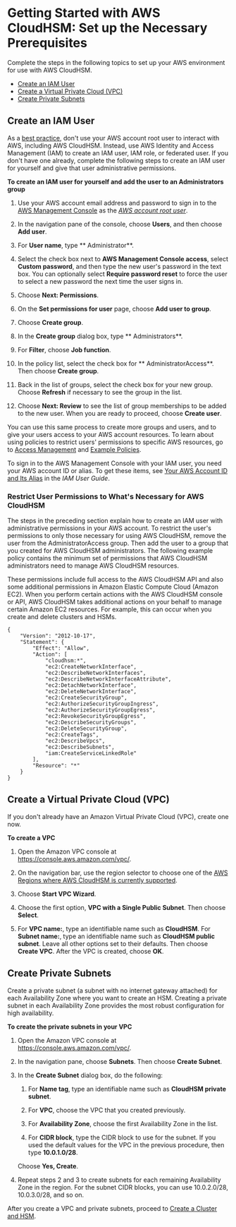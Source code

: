 # Getting Started with AWS CloudHSM: Set up the Necessary Prerequisites<a name="prerequisites"></a>

Complete the steps in the following topics to set up your AWS environment for use with AWS CloudHSM\.


+ [Create an IAM User](#create-iam-user)
+ [Create a Virtual Private Cloud \(VPC\)](#create-vpc)
+ [Create Private Subnets](#create-subnets)

## Create an IAM User<a name="create-iam-user"></a>

As a [best practice](http://docs.aws.amazon.com/IAM/latest/UserGuide/best-practices.html#create-iam-users), don't use your AWS account root user to interact with AWS, including AWS CloudHSM\. Instead, use AWS Identity and Access Management \(IAM\) to create an IAM user, IAM role, or federated user\. If you don't have one already, complete the following steps to create an IAM user for yourself and give that user administrative permissions\.

**To create an IAM user for yourself and add the user to an Administrators group**

1. Use your AWS account email address and password to sign in to the [AWS Management Console](https://console.aws.amazon.com/) as the *[AWS account root user](http://docs.aws.amazon.com/IAM/latest/UserGuide/id_root-user.html)*\.

1. In the navigation pane of the console, choose **Users**, and then choose **Add user**\.

1. For **User name**, type ** Administrator**\.

1. Select the check box next to **AWS Management Console access**, select **Custom password**, and then type the new user's password in the text box\. You can optionally select **Require password reset** to force the user to select a new password the next time the user signs in\.

1. Choose **Next: Permissions**\.

1. On the **Set permissions for user** page, choose **Add user to group**\.

1. Choose **Create group**\.

1. In the **Create group** dialog box, type ** Administrators**\.

1. For **Filter**, choose **Job function**\.

1. In the policy list, select the check box for ** AdministratorAccess**\. Then choose **Create group**\.

1. Back in the list of groups, select the check box for your new group\. Choose **Refresh** if necessary to see the group in the list\.

1. Choose **Next: Review** to see the list of group memberships to be added to the new user\. When you are ready to proceed, choose **Create user**\.

You can use this same process to create more groups and users, and to give your users access to your AWS account resources\. To learn about using policies to restrict users' permissions to specific AWS resources, go to [Access Management](http://docs.aws.amazon.com/IAM/latest/UserGuide/access.html) and [Example Policies](http://docs.aws.amazon.com/IAM/latest/UserGuide/access_policies_examples.html)\.

To sign in to the AWS Management Console with your IAM user, you need your AWS account ID or alias\. To get these items, see [Your AWS Account ID and Its Alias](http://docs.aws.amazon.com/IAM/latest/UserGuide/console_account-alias.html) in the *IAM User Guide*\.

### Restrict User Permissions to What's Necessary for AWS CloudHSM<a name="permissions-for-cloudhsm"></a>

The steps in the preceding section explain how to create an IAM user with administrative permissions in your AWS account\. To restrict the user's permissions to only those necessary for using AWS CloudHSM, remove the user from the AdministratorAccess group\. Then add the user to a group that you created for AWS CloudHSM administrators\. The following example policy contains the minimum set of permissions that AWS CloudHSM administrators need to manage AWS CloudHSM resources\.

These permissions include full access to the AWS CloudHSM API and also some additional permissions in Amazon Elastic Compute Cloud \(Amazon EC2\)\. When you perform certain actions with the AWS CloudHSM console or API, AWS CloudHSM takes additional actions on your behalf to manage certain Amazon EC2 resources\. For example, this can occur when you create and delete clusters and HSMs\.

```
{
    "Version": "2012-10-17",
    "Statement": {
        "Effect": "Allow",
        "Action": [
            "cloudhsm:*",
            "ec2:CreateNetworkInterface",
            "ec2:DescribeNetworkInterfaces",
            "ec2:DescribeNetworkInterfaceAttribute",
            "ec2:DetachNetworkInterface",
            "ec2:DeleteNetworkInterface",
            "ec2:CreateSecurityGroup",
            "ec2:AuthorizeSecurityGroupIngress",
            "ec2:AuthorizeSecurityGroupEgress",
            "ec2:RevokeSecurityGroupEgress",
            "ec2:DescribeSecurityGroups",
            "ec2:DeleteSecurityGroup",
            "ec2:CreateTags",
            "ec2:DescribeVpcs",
            "ec2:DescribeSubnets",
            "iam:CreateServiceLinkedRole"
        ],
        "Resource": "*"
    }
}
```

## Create a Virtual Private Cloud \(VPC\)<a name="create-vpc"></a>

If you don't already have an Amazon Virtual Private Cloud \(VPC\), create one now\.

**To create a VPC**

1. Open the Amazon VPC console at [https://console\.aws\.amazon\.com/vpc/](https://console.aws.amazon.com/vpc/)\.

1. On the navigation bar, use the region selector to choose one of the [AWS Regions where AWS CloudHSM is currently supported](http://docs.aws.amazon.com/general/latest/gr/rande.html#cloudhsm_region)\.

1. Choose **Start VPC Wizard**\.

1. Choose the first option, **VPC with a Single Public Subnet**\. Then choose **Select**\.

1. For **VPC name:**, type an identifiable name such as **CloudHSM**\. For **Subnet name:**, type an identifiable name such as **CloudHSM public subnet**\. Leave all other options set to their defaults\. Then choose **Create VPC**\. After the VPC is created, choose **OK**\.

## Create Private Subnets<a name="create-subnets"></a>

Create a private subnet \(a subnet with no internet gateway attached\) for each Availability Zone where you want to create an HSM\. Creating a private subnet in each Availability Zone provides the most robust configuration for high availability\.

**To create the private subnets in your VPC**

1. Open the Amazon VPC console at [https://console\.aws\.amazon\.com/vpc/](https://console.aws.amazon.com/vpc/)\.

1. In the navigation pane, choose **Subnets**\. Then choose **Create Subnet**\.

1. In the **Create Subnet** dialog box, do the following:

   1. For **Name tag**, type an identifiable name such as **CloudHSM private subnet**\.

   1. For **VPC**, choose the VPC that you created previously\.

   1. For **Availability Zone**, choose the first Availability Zone in the list\.

   1. For **CIDR block**, type the CIDR block to use for the subnet\. If you used the default values for the VPC in the previous procedure, then type **10\.0\.1\.0/28**\.

   Choose **Yes, Create**\.

1. Repeat steps 2 and 3 to create subnets for each remaining Availability Zone in the region\. For the subnet CIDR blocks, you can use 10\.0\.2\.0/28, 10\.0\.3\.0/28, and so on\.

After you create a VPC and private subnets, proceed to [Create a Cluster and HSM](create-cluster-and-hsm.md)\.